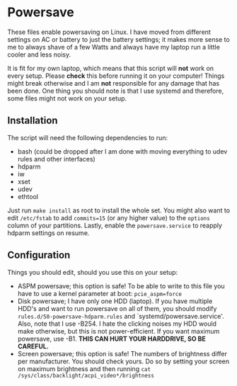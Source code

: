 Powersave
=========

These files enable powersaving on Linux. I have moved from different settings on AC or battery to just the battery settings; it makes more sense to me to always shave of a few Watts and always have my laptop run a little cooler and less noisy. 

It is fit for my own laptop, which means that this script will **not** work on every setup. Please **check** this before running it on your computer! Things might break otherwise and I am **not** responsible for any damage that has been done. One thing you should note is that I use systemd and therefore, some files might not work on your setup.

Installation
------------

The script will need the following dependencies to run:
* bash (could be dropped after I am done with moving everything to udev rules and other interfaces)
* hdparm
* iw
* xset
* udev
* ethtool

Just run `make install` as root to install the whole set. You might also want to edit `/etc/fstab` to add `commits=15` (or any higher value) to the `options` column of your partitions. 
Lastly, enable the `powersave.service` to reapply hdparm settings on resume.

Configuration
-------------

Things you should edit, should you use this on your setup:
* ASPM powersave; this option is safe! To be able to write to this file you have to use a kernel parameter at boot: `pcie_aspm=force`
* Disk powersave; I have only one HDD (laptop). If you have multiple HDD's and want to run powersave on all of them, you should modify `rules.d/50-powersave-hdparm.rules` and `systemd/powersave.service'.
Also, note that I use -B254. I hate the clicking noises my HDD would make otherwise, but this is not power-efficient. If you want maximum powersave, use -B1. **THIS CAN HURT YOUR HARDDRIVE, SO BE CAREFUL.**
* Screen powersave; this option is safe! The numbers of brightness differ per manufacturer. You should check yours. Do so by setting your screen on maximum brightness and then running `cat /sys/class/backlight/acpi_video*/brightness`
